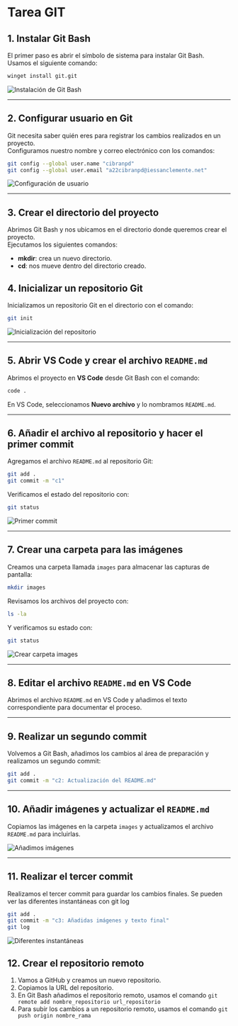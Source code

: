 
# Tarea GIT

## 1. Instalar Git Bash
El primer paso es abrir el símbolo de sistema para instalar Git Bash.  
Usamos el siguiente comando:  

```bash
winget install git.git
```

![Instalación de Git Bash](./images/imagen1.png)

---

## 2. Configurar usuario en Git
Git necesita saber quién eres para registrar los cambios realizados en un proyecto.  
Configuramos nuestro nombre y correo electrónico con los comandos:  

```bash
git config --global user.name "cibranpd"
git config --global user.email "a22cibranpd@iessanclemente.net"
```

![Configuración de usuario](./images/imagen2.png)

---

## 3. Crear el directorio del proyecto
Abrimos Git Bash y nos ubicamos en el directorio donde queremos crear el proyecto.  
Ejecutamos los siguientes comandos:  

- **mkdir**: crea un nuevo directorio.  
- **cd**: nos mueve dentro del directorio creado.




## 4. Inicializar un repositorio Git
Inicializamos un repositorio Git en el directorio con el comando:  

```bash
git init
```

![Inicialización del repositorio](./images/imagen3.png)

---

## 5. Abrir VS Code y crear el archivo `README.md`
Abrimos el proyecto en **VS Code** desde Git Bash con el comando:  

```bash
code .
```

En VS Code, seleccionamos **Nuevo archivo** y lo nombramos `README.md`.

---

## 6. Añadir el archivo al repositorio y hacer el primer commit
Agregamos el archivo `README.md` al repositorio Git:  

```bash
git add .
git commit -m "c1"
```

Verificamos el estado del repositorio con:  

```bash
git status
```

![Primer commit](./images/imagen4.png)

---

## 7. Crear una carpeta para las imágenes
Creamos una carpeta llamada `images` para almacenar las capturas de pantalla:  

```bash
mkdir images
```

Revisamos los archivos del proyecto con:  

```bash
ls -la
```

Y verificamos su estado con:  

```bash
git status
```

![Crear carpeta images](./images/imagen5.png)

---

## 8. Editar el archivo `README.md` en VS Code
Abrimos el archivo `README.md` en VS Code y añadimos el texto correspondiente para documentar el proceso.

---

## 9. Realizar un segundo commit
Volvemos a Git Bash, añadimos los cambios al área de preparación y realizamos un segundo commit:  

```bash
git add .
git commit -m "c2: Actualización del README.md"
```

---

## 10. Añadir imágenes y actualizar el `README.md`
Copiamos las imágenes en la carpeta `images` y actualizamos el archivo `README.md` para incluirlas.

![Añadimos imágenes](./images/imagen6.png)

---

## 11. Realizar el tercer commit
Realizamos el tercer commit para guardar los cambios finales. Se pueden ver las diferentes instantáneas con git log  

```bash
git add .
git commit -m "c3: Añadidas imágenes y texto final"
git log
```
![Diferentes instantáneas](./images/imagen7.png)

## 12. Crear el repositorio remoto
1.	Vamos a GitHub y creamos un nuevo repositorio.
2.	Copiamos la URL del repositorio.
3. En Git Bash añadimos el repositorio remoto, usamos el comando `git remote add nombre_repositorio
url_repositorio`
4. Para subir los cambios a un repositorio remoto, usamos el comando `git push origin
nombre_rama`
